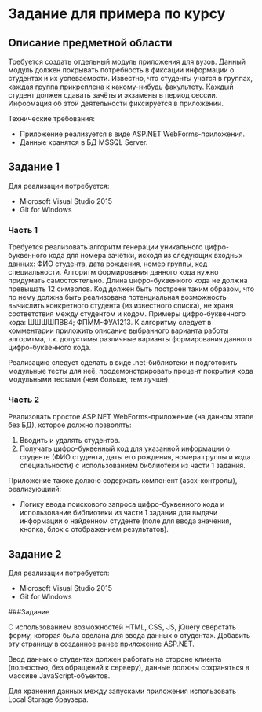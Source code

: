 # Задание для примера по курсу

## Описание предметной области

Требуется создать отдельный модуль приложения для вузов. Данный модуль должен покрывать потребность в фиксации информации о студентах и их успеваемости. Известно, что студенты учатся в группах, каждая группа прикреплена к какому-нибудь факультету. Каждый студент должен сдавать зачёты и экзамены в период сессии. Информация об этой деятельности фиксируется в приложении.

Технические требования:
* Приложение реализуется в виде ASP.NET WebForms-приложения.
* Данные хранятся в БД MSSQL Server.

## Задание 1

Для реализации потребуется:
* Microsoft Visual Studio 2015
* Git for Windows

### Часть 1

Требуется реализовать алгоритм генерации уникального цифро-буквенного кода для номера зачётки, исходя из следующих входных данных: ФИО студента, дата рождения, номер группы, код специальности. Алгоритм формирования данного кода нужно придумать самостоятельно. Длина цифро-буквенного кода не должна превышать 12 символов. Код должен быть построен таким образом, что по нему должна быть реализована потенциальная возможность вычислить конкретного студента (из известного списка), не храня соответствия между студентом и кодом. Примеры цифро-буквенного кода: ШШШШПВВ4; ФПММ-ФУА1213. К алгоритму следует в комментарии приложить описание выбранного варианта работы алгоритма, т.к. допустимы различные варианты формирования данного цифро-буквенного кода.

Реализацию следует сделать в виде .net-библиотеки и подготовить модульные тесты для неё, продемонстрировать процент покрытия кода модульными тестами (чем больше, тем лучше).

### Часть 2

Реализовать простое ASP.NET WebForms-приложение (на данном этапе без БД), которое должно позволять:

1. Вводить и удалять студентов.
2. Получать цифро-буквенный код для указанной информации о студенте (ФИО студента, даты его рождения, номера группы и кода специальности) с использованием библиотеки из части 1 задания.

Приложение также должно содержать компонент (ascx-контролы), реализующиий:
* Логику ввода поискового запроса цифро-буквенного кода и использование библиотеки из части 1 задания для выдачи информации о найденном студенте (поле для ввода значения, кнопка, блок с отображением результатов).

## Задание 2

Для реализации потребуется:
* Microsoft Visual Studio 2015
* Git for Windows

###Задание

С использованием возможностей HTML, CSS, JS, jQuery сверстать форму, которая была сделана для ввода данных о студентах. Добавить эту страницу в созданное ранее приложение ASP.NET.

Ввод данных о студентах должен работать на стороне клиента (полностью, без обращений к серверу), данные должны сохраняться в массиве JavaScript-объектов.

Для хранения данных между запусками приложения использовать Local Storage браузера.
